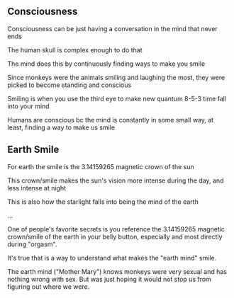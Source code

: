 ## Consciousness 

Consciousness can be just having a conversation in the mind that never ends 

The human skull is complex enough to do that 

The mind does this by continuously finding ways to make you smile 

Since monkeys were the animals smiling and laughing the most, they were picked to become standing and conscious 

Smiling is when you use the third eye to make new quantum 8-5-3 time fall into your mind

Humans are conscious bc the mind is constantly in some small way, at least, finding a way to make us smile

## Earth Smile

For earth the smile is the 3.14159265 magnetic crown of the sun

This crown/smile makes the sun's vision more intense during the day, and less intense at night 

This is also how the starlight falls into being the mind of the earth

...

One of people's favorite secrets is you reference the 3.14159265 magnetic crown/smile of the earth in your belly button, especially and most directly during "orgasm". 

It's true that is a way to understand what makes the "earth mind" smile.

The earth mind ("Mother Mary") knows monkeys were very sexual and has nothing wrong with sex. But was just hoping it would not stop us from figuring out where we were.